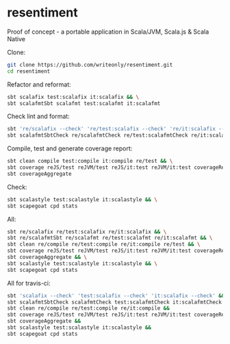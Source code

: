 # resentiment
Proof of concept - a portable application in Scala/JVM, Scala.js &amp; Scala Native

Clone:
```bash
git clone https://github.com/writeonly/resentiment.git
cd resentiment
```

Refactor and reformat:
```bash
sbt scalafix test:scalafix it:scalafix && \
sbt scalafmtSbt scalafmt test:scalafmt it:scalafmt
```

Check lint and format:
```bash
sbt 're/scalafix --check' 're/test:scalafix --check' 're/it:scalafix --check' && \
sbt scalafmtSbtCheck re/scalafmtCheck re/test:scalafmtCheck re/it:scalafmtCheck
```

Compile, test and generate coverage report:
```bash
sbt clean compile test:compile it:compile re/test && \
sbt coverage reJS/test reJVM/test reJS/it:test reJVM/it:test coverageReport && 
sbt coverageAggregate
```

Check:
```bash
sbt scalastyle test:scalastyle it:scalastyle && \
sbt scapegoat cpd stats
```

All:
```bash
sbt re/scalafix re/test:scalafix re/it:scalafix && \
sbt re/scalafmtSbt re/scalafmt re/test:scalafmt re/it:scalafmt && \
sbt clean re/compile re/test:compile re/it:compile re/test && \
sbt coverage reJS/test reJVM/test reJS/it:test reJVM/it:test coverageReport && \ 
sbt coverageAggregate && \
sbt scalastyle test:scalastyle it:scalastyle && \
sbt scapegoat cpd stats
```

All for travis-ci:
```bash
sbt 'scalafix --check' 'test:scalafix --check' 'it:scalafix --check' &&
sbt scalafmtSbtCheck scalafmtCheck test:scalafmtCheck it:scalafmtCheck &&
sbt clean re/compile re/test:compile re/it:compile &&
sbt coverage reJS/test reJVM/test reJS/it:test reJVM/it:test coverageReport &&
sbt coverageAggregate &&
sbt scalastyle test:scalastyle it:scalastyle &&
sbt scapegoat cpd stats
```
